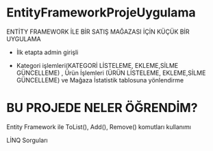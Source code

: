 # EntityFrameworkProjeUygulama

ENTİTY FRAMEWORK İLE BİR SATIŞ MAĞAZASI İÇİN KÜÇÜK BİR UYGULAMA

* İlk etapta admin girişli

* Kategori işlemleri(KATEGORİ LİSTELEME, EKLEME,SİLME GÜNCELLEME) , Ürün İşlemleri (ÜRÜN LİSTELEME, EKLEME,SİLME GÜNCELLEME) ve Mağaza İstatistik tablosuna yönlendirme

# BU PROJEDE NELER ÖĞRENDİM?

Entity Framework ile ToList(), Add(), Remove() komutları kullanımı

LİNQ Sorguları
